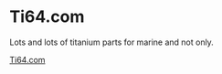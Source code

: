 # Ti64.com

Lots and lots of titanium parts for marine and not only.

[Ti64.com](https://www.ti64.com/)
